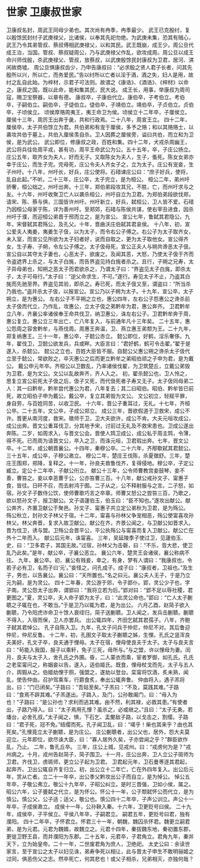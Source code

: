 # 世家 卫康叔世家
卫康叔名封，周武王同母少弟也。其次尚有冉季，冉季最少。
武王已克殷纣，复以殷馀民封纣子武庚禄父，比诸侯，以奉其先祀勿绝。为武庚未集，恐其有贼心，武王乃令其弟管叔、蔡叔傅相武庚禄父，以和其民。武王既崩，成王少。周公旦代成王治，当国。管叔、蔡叔疑周公，乃与武庚禄父作乱，欲攻成周。周公旦以成王命兴师伐殷，杀武庚禄父、管叔，放蔡叔，以武庚殷馀民封康叔为卫君，居河、淇闲故商墟。
周公旦惧康叔齿少，乃申告康叔曰：“必求殷之贤人君子长者，问其先殷所以兴，所以亡，而务爱民。”告以纣所以亡者以淫于酒，酒之失，妇人是用，故纣之乱自此始。为梓材，示君子可法则。故谓之《康诰》、《酒诰》、《梓材》以命之。康叔之国，既以此命，能和集其民，民大说。
成王长，用事，举康叔为周司寇，赐卫宝祭器，以章有德。
康叔卒，子康伯代立。康伯卒，子考伯立。考伯卒，子嗣伯立。嗣伯卒，子偼伯立。偼伯卒，子靖伯立。靖伯卒，子贞伯立。贞伯卒，子顷侯立。
顷侯厚赂周夷王，夷王命卫为侯。顷侯立十二年卒，子厘侯立。
厘侯十三年，周厉王出奔于彘，共和行政焉。二十八年，周宣王立。
四十二年，厘侯卒，太子共伯馀立为君。共伯弟和有宠于厘侯，多予之赂；和以其赂赂士，以袭攻共伯于墓上，共伯入厘侯羡自杀。卫人因葬之厘侯旁，谥曰共伯，而立和为卫侯，是为武公。
武公即位，修康叔之政，百姓和集。四十二年，犬戎杀周幽王，武公将兵往佐周平戎，甚有功，周平王命武公为公。五十五年，卒，子庄公扬立。
庄公五年，取齐女为夫人，好而无子。又取陈女为夫人，生子，蚤死。陈女女弟亦幸于庄公，而生子完。完母死，庄公令夫人齐女子之，立为太子。庄公有宠妾，生子州吁。十八年，州吁长，好兵，庄公使将。石碏谏庄公曰：“庶子好兵，使将，乱自此起。”不听。二十三年，庄公卒，太子完立，是为桓公。
桓公二年，弟州吁骄奢，桓公绌之，州吁出奔。十三年，郑伯弟段攻其兄，不胜，亡，而州吁求与之友。十六年，州吁收聚卫亡人以袭杀桓公，州吁自立为卫君。为郑伯弟段欲伐郑，请宋、陈、蔡与俱，三国皆许州吁。州吁新立，好兵，弑桓公，卫人皆不爱。石碏乃因桓公母家于陈，详为善州吁。至郑郊，石碏与陈侯共谋，使右宰丑进食，因杀州吁于濮，而迎桓公弟晋于邢而立之，是为宣公。
宣公七年，鲁弑其君隐公。九年，宋督弑其君殇公，及孔父。十年，晋曲沃庄伯弑其君哀侯。
十八年，初，宣公爱夫人夷姜，夷姜生子伋，以为太子，而令右公子傅之。右公子为太子取齐女，未入室，而宣公见所欲为太子妇者好，说而自取之，更为太子取他女。宣公得齐女，生子寿、子朔，令左公子傅之。太子伋母死，宣公正夫人与朔共谗恶太子伋。宣公自以其夺太子妻也，心恶太子，欲废之。及闻其恶，大怒，乃使太子伋于齐而令盗遮界上杀之，与太子白旄，而告界盗见持白旄者杀之。且行，子朔之兄寿，太子异母弟也，知朔之恶太子而君欲杀之，乃谓太子曰：“界盗见太子白旄，即杀太子，太子可毋行。”太子曰：“逆父命求生，不可。”遂行。寿见太子不止，乃盗其白旄而先驰至界。界盗见其验，即杀之。寿已死，而太子伋又至，谓盗曰：“所当杀乃我也。”盗并杀太子伋，以报宣公。宣公乃以子朔为太子。十九年，宣公卒，太子朔立，是为惠公。
左右公子不平朔之立也，惠公四年，左右公子怨惠公之谗杀前太子伋而代立，乃作乱，攻惠公，立太子伋之弟黔牟为君，惠公奔齐。
卫君黔牟立八年，齐襄公率诸侯奉王命共伐卫，纳卫惠公，诛左右公子。卫君黔牟奔于周，惠公复立。惠公立三年出亡，亡八年复入，与前通年凡十三年矣。
二十五年，惠公怨周之容舍黔牟，与燕伐周。周惠王奔温，卫、燕立惠王弟颓为王。二十九年，郑复纳惠王。三十一年，惠公卒，子懿公赤立。
懿公即位，好鹤，淫乐奢侈。九年，翟伐卫，卫懿公欲发兵，兵或畔。大臣言曰：“君好鹤，鹤可令击翟。”翟于是遂入，杀懿公。
懿公之立也，百姓大臣皆不服。自懿公父惠公朔之谗杀太子伋代立至于懿公，常欲败之，卒灭惠公之后而更立黔牟之弟昭伯顽之子申为君，是为戴公。
戴公申元年卒。齐桓公以卫数乱，乃率诸侯伐翟，为卫筑楚丘，立戴公弟毁为卫君，是为文公。文公以乱故奔齐，齐人入之。
初，翟杀懿公也，卫人怜之，思复立宣公前死太子伋之后，伋子又死，而代伋死者子寿又无子。太子伋同母弟二人：其一曰黔牟，黔牟尝代惠公为君，八年复去；其二曰昭伯。昭伯、黔牟皆已前死，故立昭伯子申为戴公。戴公卒，复立其弟毁为文公。
文公初立，轻赋平罪，身自劳，与百姓同苦，以收卫民。
十六年，晋公子重耳过，无礼。十七年，齐桓公卒。二十五年，文公卒，子成公郑立。
成公三年，晋欲假道于卫救宋，成公不许。晋更从南河度，救宋。徵师于卫，卫大夫欲许，成公不肯。大夫元咺攻成公，成公出奔。晋文公重耳伐卫，分其地予宋，讨前过无礼及不救宋患也。卫成公遂出奔陈。二岁，如周求入，与晋文公会。晋使人鸩卫成公，成公私于周主鸩，令薄，得不死。已而周为请晋文公，卒入之卫，而诛元咺，卫君瑕出奔。七年，晋文公卒。十二年，成公朝晋襄公。十四年，秦穆公卒。二十六年，齐邴歜弑其君懿公。三十五年，成公卒，子穆公遫立。
穆公二年，楚庄王伐陈，杀夏徵舒。三年，楚庄王围郑，郑降，复释之。十一年，孙良夫救鲁伐齐，复得侵地。穆公卒，子定公臧立。定公十二年卒，子献公衎立。
献公十三年，公令师曹教宫妾鼓琴，妾不善，曹笞之。妾以幸恶曹于公，公亦笞曹三百。十八年，献公戒孙文子、甯惠子食，皆往。日旰不召，而去射鸿于囿。二子从之，公不释射服与之言。二子怒，如宿。孙文子子数侍公饮，使师曹歌巧言之卒章。师曹又怒公之尝笞三百，乃歌之，欲以怒孙文子，报卫献公。文子语蘧伯玉，伯玉曰：“臣不知也。”遂攻出献公。献公奔齐，齐置卫献公于聚邑。孙文子、甯惠子共立定公弟秋为卫君，是为殇公。
殇公秋立，封孙文子林父于宿。十二年，甯喜与孙林父争宠相恶，殇公使甯喜攻孙林父。林父奔晋，复求入故卫献公。献公在齐，齐景公闻之，与卫献公如晋求入。晋为伐卫，诱与盟。卫殇公会晋平公，平公执殇公与甯喜而复入卫献公。献公亡在外十二年而入。
献公后元年，诛甯喜。
三年，吴延陵季子使过卫，见蘧伯玉、史，曰：“卫多君子，其国无故。”过宿，孙林父为击磬，曰：“不乐，音大悲，使卫乱乃此矣。”是年，献公卒，子襄公恶立。
襄公六年，楚灵王会诸侯，襄公称病不往。
九年，襄公卒。初，襄公有贱妾，幸之，有身，梦有人谓曰：“我康叔也，令若子必有卫，名而子曰‘元’。”妾怪之，问孔成子。成子曰：“康叔者，卫祖也。”及生子，男也，以告襄公。襄公曰：“天所置也。”名之曰元。襄公夫人无子，于是乃立元为嗣，是为灵公。
四十二年春，灵公游于郊，令子郢仆。郢，灵公少子也，字子南。灵公怨太子出奔，谓郢曰：“我将立若为后。”郢对曰：“郢不足以辱社稷，君更图之。”夏，灵公卒，夫人命子郢为太子，曰：“此灵公命也。”郢曰：“亡人太子蒯聩之子辄在也，不敢当。”于是卫乃以辄为君，是为出公。
六月乙酉，赵简子欲入蒯聩，乃令阳虎诈命卫十馀人衰绖归，简子送蒯聩。卫人闻之，发兵击蒯聩。蒯聩不得入，入宿而保，卫人亦罢兵。
出公辄四年，齐田乞弑其君孺子。八年，齐鲍子弑其君悼公。
孔子自陈入卫。九年，孔文子问兵于仲尼，仲尼不对。其后鲁迎仲尼，仲尼反鲁。
十二年，初，孔圉文子取太子蒯聩之姊，生悝。孔氏之竖浑良夫美好，孔文子卒，良夫通于悝母。太子在宿，悝母使良夫于太子。太子与良夫言曰：“茍能入我国，报子以乘轩，免子三死，毋所与。”与之盟，许以悝母为妻。闰月，良夫与太子入，舍孔氏之外圃。昏，二人蒙衣而乘，宦者罗御，如孔氏。孔氏之老栾甯问之，称姻妾以告。遂入，适伯姬氏。既食，悝母杖戈而先，太子与五人介，舆猳从之。伯姬劫悝于厕，强盟之，遂劫以登台。栾甯将饮酒，炙未熟，闻乱，使告仲由。召护驾乘车，行爵食炙，奉出公辄奔鲁。
仲由将入，遇子羔将出，曰：“门已闭矣。”子路曰：“吾姑至矣。”子羔曰：“不及，莫践其难。”子路曰：“食焉不辟其难。”子羔遂出。子路入，及门，公孙敢阖门，曰：“毋入为也！”子路曰：“是公孙也？求利而逃其难。由不然，利其禄，必救其患。”有使者出，子路乃得入。曰：“太子焉用孔悝？虽杀之，必或继之。”且曰：“太子无勇。若燔台，必舍孔叔。”太子闻之，惧，下石乞、盂黶敌子路，以戈击之，割缨。子路曰：“君子死，冠不免。”结缨而死。孔子闻卫乱，曰：“嗟乎！柴也其来乎？由也其死矣。”孔悝竟立太子蒯聩，是为庄公。
庄公蒯聩者，出公父也，居外，怨大夫莫迎立。元年即位，欲尽诛大臣，曰：“寡人居外久矣，子亦尝闻之乎？”群臣欲作乱，乃止。
二年，鲁孔丘卒。
三年，庄公上城，见戎州。曰：“戎虏何为是？”戎州病之。十月，戎州告赵简子，简子围卫。十一月，庄公出奔，卫人立公子斑师为卫君。齐伐卫，虏斑师，更立公子起为卫君。
卫君起元年，卫石曼尃逐其君起，起奔齐。卫出公辄自齐复归立。初，出公立十二年亡，亡在外四年复入。出公后元年，赏从亡者。立二十一年卒，出公季父黔攻出公子而自立，是为悼公。
悼公五年卒，子敬公弗立。敬公十九年卒，子昭公纠立。是时三晋强，卫如小侯，属之。
昭公六年，公子亹弑之代立，是为怀公。怀公十一年，公子颓弑怀公而代立，是为慎公。慎公父，公子适；适父，敬公也。慎公四十二年卒，子声公训立。声公十一年卒，子成侯遫立。
成侯十一年，公孙鞅入秦。十六年，卫更贬号曰侯。
二十九年，成侯卒，子平侯立。平侯八年卒，子嗣君立。
嗣君五年，更贬号曰君，独有濮阳。
四十二年卒，子怀君立。怀君三十一年，朝魏，魏囚杀怀君。魏更立嗣君弟，是为元君。元君为魏婿，故魏立之。元君十四年，秦拔魏东地，秦初置东郡，更徙卫野王县，而并濮阳为东郡。二十五年，元君卒，子君角立。君角九年，秦并天下，立为始皇帝。二十一年，二世废君角为庶人，卫绝祀。
太史公曰：余读世家言，至于宣公之太子以妇见诛，弟寿争死以相让，此与晋太子申生不敢明骊姬之过同，俱恶伤父之志。然卒死亡，何其悲也！或父子相杀，兄弟相灭，亦独何哉？
